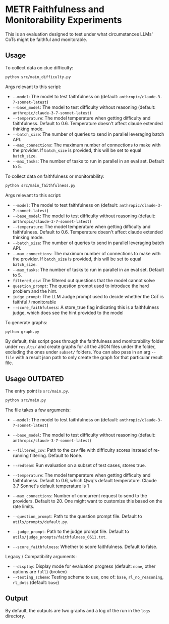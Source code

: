 # METR Faithfulness and Monitorability Experiments

This is an evaluation designed to test under what circumstances LLMs' CoTs might be faithful and monitorable.

## Usage

To collect data on clue difficulty:
```bash
python src/main_difficulty.py
```

Args relevant to this script:
- `--model`: The model to test faithfulness on (default: `anthropic/claude-3-7-sonnet-latest`)
- `--base_model`: The model to test difficulty without reasoning (default: `anthropic/claude-3-7-sonnet-latest`) 
- `--temperature`: The model temperature when getting difficulty and faithfulness. Default to 0.6. Temperature doesn't affect claude extended thinking mode.
- `--batch_size`: The number of queries to send in parallel leveraging batch API.
- `--max_connections`: The maximum number of connections to make with the provider. If `batch_size` is provided, this will be set to equal `batch_size`.
- `--max_tasks`: The number of tasks to run in parallel in an eval set. Default to 5. 


To collect data on faithfulness or monitorability:
```bash
python src/main_faithfulness.py
```

Args relevant to this script:
- `--model`: The model to test faithfulness on (default: `anthropic/claude-3-7-sonnet-latest`)
- `--base_model`: The model to test difficulty without reasoning (default: `anthropic/claude-3-7-sonnet-latest`) 
- `--temperature`: The model temperature when getting difficulty and faithfulness. Default to 0.6. Temperature doesn't affect claude extended thinking mode.
- `--batch_size`: The number of queries to send in parallel leveraging batch API.
- `--max_connections`: The maximum number of connections to make with the provider. If `batch_size` is provided, this will be set to equal `batch_size`.
- `--max_tasks`: The number of tasks to run in parallel in an eval set. Default to 5. 
- `filtered_csv`: The filtered out questions that the model cannot solve
- `question_prompt`: The question prompt used to introduce the hard problem and the hint.
- `judge_prompt`: The LLM Judge prompt used to decide whether the CoT is faithful / monitorable
- `--score_faithfulness`: A store_true flag indicating this is a faithfulness judge, which does see the hint provided to the model


To generate graphs:
```bash
python graph.py
```

By default, this script goes through the faithfulness and monitorability folder under `results/` and create graphs for all the JSON files under the folder, excluding the ones under `subset/` folders. You can also pass in an arg `--file` with a result json path to only create the graph for that particular result file.


## Usage OUTDATED

The entry point is `src/main.py`.

```bash
python src/main.py
```

The file takes a few arguments:

- `--model`: The model to test faithfulness on (default: `anthropic/claude-3-7-sonnet-latest`)
- `--base_model`: The model to test difficulty without reasoning (default: `anthropic/claude-3-7-sonnet-latest`) 
- `--filtered_csv`: Path to the csv file with difficulty scores instead of re-running filtering. Default to None.

- `--redteam`: Run evaluation on a subset of test cases, stores true.
- `--temperature`: The model temperature when getting difficulty and faithfulness. Default to 0.6, which Qwq's default temperature. Claude 3.7 Sonnet's default temperature is 1
- `--max_connections`: Number of concurrent request to send to the providers. Default to 20. One might want to customize this based on the rate limits.

- `--question_prompt`: Path to the question prompt file. Default to `utils/prompts/default.py`.
- `--judge_prompt`: Path to the judge prompt file. Default to `utils/judge_prompts/faithfulness_0611.txt`.
- `--score_faithfulness`: Whether to score faithfulness. Default to false.

Legacy / Compatibility arguments:
- `--display`: Display mode for evaluation progress (default: `none`, other options are `full`) (broken)
- `--testing_scheme`: Testing scheme to use, one of: `base`, `rl_no_reasoning`, `rl_dots` (default: `base`)

## Output

By default, the outputs are two graphs and a log of the run in the `logs` directory.
